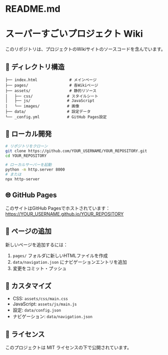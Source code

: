 # README.md
# スーパーすごいプロジェクト Wiki

このリポジトリは、プロジェクトのWikiサイトのソースコードを含んでいます。

## 📁 ディレクトリ構造

```
├── index.html              # メインページ
├── pages/                  # 各Wikiページ
├── assets/                 # 静的リソース
│   ├── css/               # スタイルシート
│   ├── js/                # JavaScript
│   └── images/            # 画像
├── data/                  # 設定データ
└── _config.yml            # GitHub Pages設定
```

## 🚀 ローカル開発

```bash
# リポジトリをクローン
git clone https://github.com/YOUR_USERNAME/YOUR_REPOSITORY.git
cd YOUR_REPOSITORY

# ローカルサーバーを起動
python -m http.server 8000
# または
npx http-server
```

## 🌐 GitHub Pages

このサイトはGitHub Pagesでホストされています：
https://YOUR_USERNAME.github.io/YOUR_REPOSITORY

## 📝 ページの追加

新しいページを追加するには：

1. `pages/` フォルダに新しいHTMLファイルを作成
2. `data/navigation.json` にナビゲーションエントリを追加
3. 変更をコミット・プッシュ

## 🎨 カスタマイズ

- CSS: `assets/css/main.css`
- JavaScript: `assets/js/main.js`
- 設定: `data/config.json`
- ナビゲーション: `data/navigation.json`

## 📄 ライセンス

このプロジェクトは MIT ライセンスの下で公開されています。